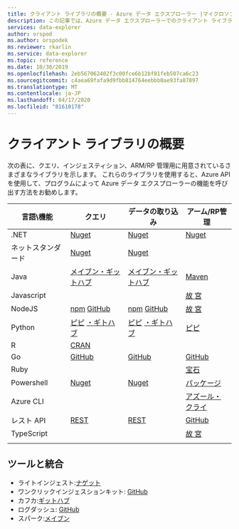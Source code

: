 ```yaml
---
title: クライアント ライブラリの概要 - Azure データ エクスプローラー |マイクロソフトドキュメント
description: この記事では、Azure データ エクスプローラーでのクライアント ライブラリの概要について説明します。
services: data-explorer
author: orspod
ms.author: orspodek
ms.reviewer: rkarlin
ms.service: data-explorer
ms.topic: reference
ms.date: 10/30/2019
ms.openlocfilehash: 2eb567062402f3c00fce6b12bf81feb507ca6c23
ms.sourcegitcommit: c4aea69fafa9d9fbb814764eebbb0ae93fa87897
ms.translationtype: MT
ms.contentlocale: ja-JP
ms.lasthandoff: 04/17/2020
ms.locfileid: "81610178"
---
```

# <a name="client-libraries-overview"></a>クライアント ライブラリの概要

次の表に、クエリ、インジェスティション、ARM/RP 管理用に用意されているさまざまなライブラリを示します。 これらのライブラリを使用すると、Azure API を使用して、プログラムによって Azure データ エクスプローラーの機能を呼び出す方法をお勧めします。 


|    言語\機能        |    クエリ        |    データの取り込み        |    アーム/RP管理        |
|------------------------------    |--------------------------------------------------------------------------------------------------------------------------------------------------------------------------------------------------------------------------------------------    |--------------------------------------------------------------------------------------------------------------------------------------------------------------------    |------------------------------------------------------------------------------------------------------------------------------    |
|    .NET        |    [Nuget](https://www.nuget.org/packages/Microsoft.Azure.Kusto.Data/)            |    [Nuget](https://www.nuget.org/packages/Microsoft.Azure.Kusto.Ingest/)        |    [Nuget](https://www.nuget.org/packages/Microsoft.Azure.Management.Kusto/1.0.0)         |
|    ネットスタンダード        |    [Nuget](https://www.nuget.org/packages/Microsoft.Azure.Kusto.Data.NETStandard/)        |    [Nuget](https://www.nuget.org/packages/Microsoft.Azure.Kusto.Ingest.NETStandard/)        |            |
|    Java        |    [メイブン](https://mvnrepository.com/artifact/com.microsoft.azure.kusto/kusto-data)[・ギットハブ](https://github.com/Azure/azure-kusto-java/tree/master/data)        |    [メイブン](https://mvnrepository.com/artifact/com.microsoft.azure.kusto/kusto-ingest)[・ギットハブ](https://github.com/Azure/azure-kusto-java/tree/master/ingest)        |    [Maven](https://mvnrepository.com/artifact/com.microsoft.azure.kusto.v2019_01_21/azure-mgmt-kusto)        |
|    Javascript        |             |             |    [故 宮](https://www.npmjs.com/package/@azure/arm-kusto)         |
|    NodeJS        |    [npm](https://www.npmjs.com/package/azure-kusto-data) [GitHub](https://github.com/Azure/azure-kusto-node/tree/master/azure-kusto-data)        |    [npm](https://www.npmjs.com/package/azure-kusto-ingest)       [GitHub](https://github.com/Azure/azure-kusto-node/tree/master/azure-kusto-ingest)        |    [故 宮](https://www.npmjs.com/package/azure-arm-kusto/v/2.0.0)        |
|    Python        |    [ピピ](https://pypi.org/project/azure-kusto-ingest/)    [・ギトハブ](https://github.com/Azure/azure-kusto-python/tree/master/azure-kusto-data)        |    [ピピ](https://pypi.org/project/azure-kusto-data/)      [・ギトハブ](https://github.com/Azure/azure-kusto-python/tree/master/azure-kusto-ingest)        |    [ピピ](https://pypi.org/project/azure-mgmt-kusto/0.3.0/)        |
|    R        |    [CRAN](https://cran.r-project.org/web/packages/AzureKusto/index.html)               |             |            |
|    Go        |    [GitHub](https://github.com/Azure/azure-kusto-go)        |    [GitHub](https://github.com/Azure/azure-kusto-go/tree/master/kusto/ingest)        |        [GitHub](https://github.com/Azure/azure-sdk-for-go/tree/master/services/kusto/mgmt/2019-01-21/kusto)        |
|    Ruby        |             |             |    [宝石](https://rubygems.org/gems/azure_mgmt_kusto/versions/0.17.1)         |
|    Powershell        |    [Nuget](https://www.nuget.org/packages/Microsoft.Azure.Kusto.Tools/)        |    [Nuget](https://www.nuget.org/packages/Microsoft.Azure.Kusto.Tools/)        |    [パッケージ](https://www.powershellgallery.com/packages/Az.Kusto/)         |
|    Azure CLI        |             |             |    [アズール・クライ](https://docs.microsoft.com/cli/azure/install-azure-cli-windows?view=azure-cli-latest)         |
|    レスト API        |    [REST](rest/index.md)        |    [REST](rest/index.md)        |     [GitHub](https://github.com/Azure/azure-rest-api-specs/tree/master/specification/azure-kusto/resource-manager/Microsoft.Kusto)         |
|    TypeScript        |             |             |        [故 宮](https://www.npmjs.com/package/@azure/arm-kusto/v/2.0.0)        |
|      |      |      |      |


## <a name="tools-and-integrations"></a>ツールと統合

* ライトインジェスト:[ナゲット](https://www.nuget.org/packages/Microsoft.Azure.Kusto.Tools/) 
* ワンクリックインジェスションキット: [GitHub](https://github.com/Azure/azure-kusto-ingestion-tools) 
* カフカ:[ギットハブ](https://github.com/Azure/kafka-sink-azure-kustoLogstash)
* ログダッシュ: [GitHub](https://github.com/Azure/logstash-output-kusto) 
* スパーク:[メイブン](https://mvnrepository.com/artifact/com.microsoft.azure.kusto/spark-kusto-connector)